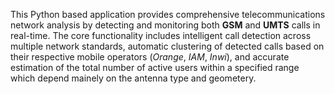
This Python based application provides comprehensive telecommunications network analysis by detecting and monitoring both **GSM** and **UMTS** calls in real-time. The core functionality includes intelligent call detection across multiple network standards, automatic clustering of detected calls based on their respective mobile operators (*Orange*, *IAM*, *Inwi*), and accurate estimation of the total number of active users within a specified range which depend mainely on the antenna type and geometery.
